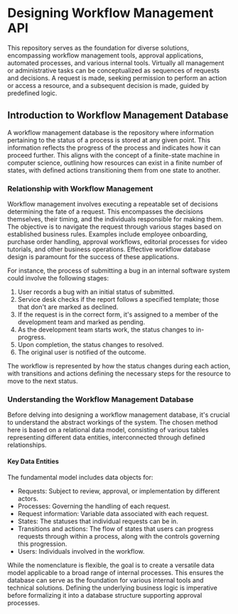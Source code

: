 
# Designing Workflow Management API
This repository serves as the foundation for diverse solutions, encompassing workflow management tools, approval applications, automated processes, and various internal tools. Virtually all management or administrative tasks can be conceptualized as sequences of requests and decisions. A request is made, seeking permission to perform an action or access a resource, and a subsequent decision is made, guided by predefined logic.

## Introduction to Workflow Management Database
A workflow management database is the repository where information pertaining to the status of a process is stored at any given point. This information reflects the progress of the process and indicates how it can proceed further. This aligns with the concept of a finite-state machine in computer science, outlining how resources can exist in a finite number of states, with defined actions transitioning them from one state to another.

### Relationship with Workflow Management
Workflow management involves executing a repeatable set of decisions determining the fate of a request. This encompasses the decisions themselves, their timing, and the individuals responsible for making them. The objective is to navigate the request through various stages based on established business rules. Examples include employee onboarding, purchase order handling, approval workflows, editorial processes for video tutorials, and other business operations. Effective workflow database design is paramount for the success of these applications.

For instance, the process of submitting a bug in an internal software system could involve the following stages:

1. User records a bug with an initial status of submitted.
2. Service desk checks if the report follows a specified template; those that don't are marked as declined.
3. If the request is in the correct form, it's assigned to a member of the development team and marked as pending.
4. As the development team starts work, the status changes to in-progress.
5. Upon completion, the status changes to resolved.
6. The original user is notified of the outcome.

The workflow is represented by how the status changes during each action, with transitions and actions defining the necessary steps for the resource to move to the next status.

### Understanding the Workflow Management Database
Before delving into designing a workflow management database, it's crucial to understand the abstract workings of the system. The chosen method here is based on a relational data model, consisting of various tables representing different data entities, interconnected through defined relationships.

#### Key Data Entities
The fundamental model includes data objects for:

- Requests: Subject to review, approval, or implementation by different actors.
- Processes: Governing the handling of each request.
- Request information: Variable data associated with each request.
- States: The statuses that individual requests can be in.
- Transitions and actions: The flow of states that users can progress requests through within a process, along with the controls governing this progression.
- Users: Individuals involved in the workflow.

While the nomenclature is flexible, the goal is to create a versatile data model applicable to a broad range of internal processes. This ensures the database can serve as the foundation for various internal tools and technical solutions. Defining the underlying business logic is imperative before formalizing it into a database structure supporting approval processes.